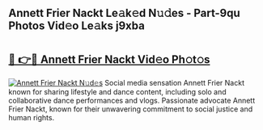 ## Annett Frier Nackt Le𝚊k𝚎d N𝚞𝚍es - Part-9qu Photos Vid𝚎o Le𝚊ks j9xba

# <h2><a href="http://fb8o32.evod.top/?m=Annett+Frier+Nackt">🔗 👉🔴 Annett Frier Nackt Vid𝚎o Ph𝚘t𝚘s</a></h2>

[![Annett Frier Nackt N𝚞d𝚎s](https://i.imgur.com/8V9OHl7.gif)](http://fb8o32.evod.top/?m=Annett+Frier+Nackt)
Social media sensation Annett Frier Nackt known for sharing lifestyle and dance content, including solo and collaborative dance performances and vlogs. Passionate advocate Annett Frier Nackt, known for their unwavering commitment to social justice and human rights. 
